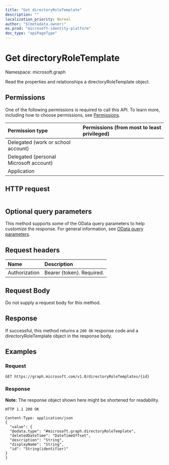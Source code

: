```yaml
---
title: "Get directoryRoleTemplate"
description: ""
localization_priority: Normal
author: "$(metadata.owner)"
ms.prod: "microsoft-identity-platform"
doc_type: "apiPageType"
---
```


# Get directoryRoleTemplate

Namespace: microsoft.graph

Read the properties and relationships a directoryRoleTemplate object.

## Permissions

One of the following permissions is required to call this API. To learn more, including how to choose permissions, see [Permissions](/graph/permissions-reference).

| Permission type                        | Permissions (from most to least privileged) |
| :------------------------------------- | :------------------------------------------ |
| Delegated (work or school account)     |                                             |
| Delegated (personal Microsoft account) |                                             |
| Application                            |                                             |

## HTTP request

<!-- {
  "blockType": "ignored"
}
-->

```http

```

## Optional query parameters

This method supports some of the OData query parameters to help customize the response. For general information, see [OData query parameters](/graph/query-parameters).

## Request headers

| Name          | Description               |
| :------------ | :------------------------ |
| Authorization | Bearer {token}. Required. |

## Request Body

<!-- Actions and Functions -->

<!-- CRUD Methods -->

Do not supply a request body for this method.

## Response

If successful, this method returns a `200 OK` response code and a directoryRoleTemplate object in the response body.

## Examples

### Request

<!-- {
  "blockType": "request",
  "name": "get_directoryroletemplate"
}
-->

```http
GET https://graph.microsoft.com/v1.0/directoryRoleTemplates/{id}

```

### Response

**Note:** The response object shown here might be shortened for readability.

<!-- {
  "blockType": "response",
  "truncated": true,
  "@odata.type": "Microsoft.DirectoryServices.directoryRoleTemplate"
}
-->

```http
HTTP 1.1 200 OK

Content-Type: application/json
{
  "value": {
  "@odata.type": "#microsoft.graph.directoryRoleTemplate",
  "deletedDateTime": "DateTimeOffset",
  "description": "String",
  "displayName": "String",
  "id": "String(identifier)"
}
}

```
